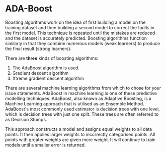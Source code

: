 # ADA-Boost

Boosting algorithms work on the idea of first building a model on the training dataset and then building a second model to correct the faults in the first model. This technique is repeated until the mistakes are reduced and the dataset is accurately predicted. Boosting algorithms function similarly in that they combine numerous models (weak learners) to produce the final result (strong learners).

There are **three** kinds of boosting algorithms:
  1. The AdaBoost algorithm is used.
  2. Gradient descent algorithm
  3. Xtreme gradient descent algorithm

There are several machine learning algorithms from which to chose for your issue statements. AdaBoost in machine learning is one of these predictive modelling techniques. AdaBoost, also known as Adaptive Boosting, is a Machine Learning approach that is utilised as an Ensemble Method. AdaBoost's most commonly used estimator is decision trees with one level, which is decision trees with just one split. These trees are often referred to as Decision Stumps.

This approach constructs a model and assigns equal weights to all data points. It then applies larger weights to incorrectly categorised points. All points with greater weights are given more weight. It will continue to train models until a smaller error is returned.
